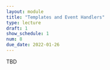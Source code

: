 ```yaml
---
layout: module
title: "Templates and Event Handlers"
type: lecture
draft: 1
show_schedule: 1
num: 8
due_date: 2022-01-26
---
```


TBD